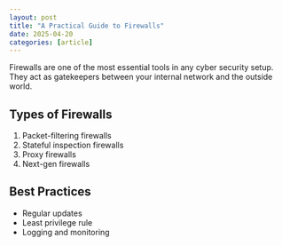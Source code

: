 ```yaml
---
layout: post
title: "A Practical Guide to Firewalls"
date: 2025-04-20
categories: [article]
---
```


Firewalls are one of the most essential tools in any cyber security setup. They act as gatekeepers between your internal network and the outside world.

## Types of Firewalls

1. Packet-filtering firewalls
2. Stateful inspection firewalls
3. Proxy firewalls
4. Next-gen firewalls

## Best Practices

- Regular updates
- Least privilege rule
- Logging and monitoring
